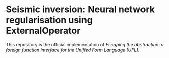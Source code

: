 # Seismic inversion: Neural network regularisation using ExternalOperator

This repository is the official implementation of *Escaping the abstraction: a foreign function interface for the Unified Form Language [UFL]*.
